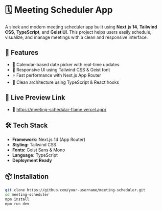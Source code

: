 # 🗓️ Meeting Scheduler App

A sleek and modern meeting scheduler app built using **Next.js 14**, **Tailwind CSS**, **TypeScript**, and **Geist UI**. This project helps users easily schedule, visualize, and manage meetings with a clean and responsive interface.

## 🚀 Features

- 📅 Calendar-based date picker with real-time updates
- 🎨 Responsive UI using Tailwind CSS & Geist font
- ⚡ Fast performance with Next.js App Router
- 🧠 Clean architecture using TypeScript & React hooks

## 🧐 Live Preview Link

- 🔗 https://meeting-schedular-flame.vercel.app/

## 🛠️ Tech Stack

- **Framework:** Next.js 14 (App Router)
- **Styling:** Tailwind CSS
- **Fonts:** Geist Sans & Mono
- **Language:** TypeScript
- **Deployment Ready**

## 📦 Installation

```bash
git clone https://github.com/your-username/meeting-scheduler.git
cd meeting-scheduler
npm install
npm run dev
